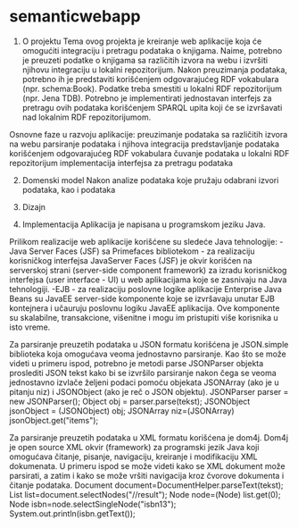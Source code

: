 semanticwebapp
==============
1. O projektu
Tema ovog projekta je kreiranje web aplikacije koja će omogućiti integraciju i pretragu podataka o knjigama. Naime, potrebno je preuzeti podatke o knjigama sa različitih izvora na webu i izvršiti njihovu integraciju u lokalni repozitorijum. Nakon preuzimanja podataka, potrebno ih je predstaviti korišćenjem odgovarajućeg RDF vokabulara (npr. schema:Book). Podatke treba smestiti u lokalni RDF repozitorijum (npr. Jena TDB). Potrebno je implementirati jednostavan interfejs za pretragu ovih podataka korišćenjem SPARQL upita koji će se izvršavati nad lokalnim RDF repozitorijumom.

Osnovne faze u razvoju aplikacije:
preuzimanje podataka sa različitih izvora na webu
parsiranje podataka i njihova integracija
predstavljanje podataka korišćenjem odgovarajućeg RDF vokabulara
čuvanje podataka u lokalni RDF repozitorijum
implementacija interfejsa za pretragu podataka

2. Domenski model
Nakon analize podataka koje pružaju odabrani izvori podataka, kao i podataka

3. Dizajn
4. Implementacija
Aplikacija je napisana u programskom jeziku Java. 

Prilikom realizacije web aplikacije korišćene su sledeće Java tehnologije:
-Java Server Faces (JSF) sa Primefaces bibliotekom - za realizaciju korisničkog interfejsa
JavaServer Faces (JSF) je okvir korišćen na serverskoj strani (server-side component
framework) za izradu korisničkog interfejsa (user interface - UI) u web aplikacijama koje se
zasnivaju na Java tehnologiji.
-EJB - za realizaciju poslovne logike aplikacije
Enterprise Java Beans su JavaEE server-side komponente koje se izvršavaju unutar EJB kontejnera
i učauruju poslovnu logiku JavaEE aplikacija. Ove komponente su skalabilne, transakcione,
višenitne i mogu im pristupiti više korisnika u isto vreme. 

Za parsiranje preuzetih podataka u JSON formatu korišćena je JSON.simple biblioteka koja omogućava veoma jednostavno parsiranje. Kao što se može videti u primeru ispod, potrebno je metodi parse JSONParser objekta proslediti JSON tekst kako bi se izvršilo parsiranje nakon čega se veoma jednostavno izvlače željeni podaci pomoću objekata JSONArray (ako je u pitanju niz) i JSONObject (ako je reč o JSON objektu).
    JSONParser parser = new JSONParser();
		Object obj = parser.parse(tekst);
		JSONObject jsonObject = (JSONObject) obj;
    JSONArray niz=(JSONArray) jsonObject.get("items");

Za parsiranje preuzetih podataka u XML formatu korišćena je dom4j. Dom4j je open source XML okvir (framework) za programski jezik Java koji omogućava čitanje, pisanje, navigaciju, kreiranje i modifikaciju XML dokumenata. U primeru ispod se može videti kako se XML dokument može parsirati, a zatim i kako se može vršiti navigacija kroz čvorove dokumenta i čitanje podataka.
Document document=DocumentHelper.parseText(tekst);
List list=document.selectNodes("//result");
Node node=(Node) list.get(0);
Node isbn=node.selectSingleNode("isbn13");
System.out.println(isbn.getText());


